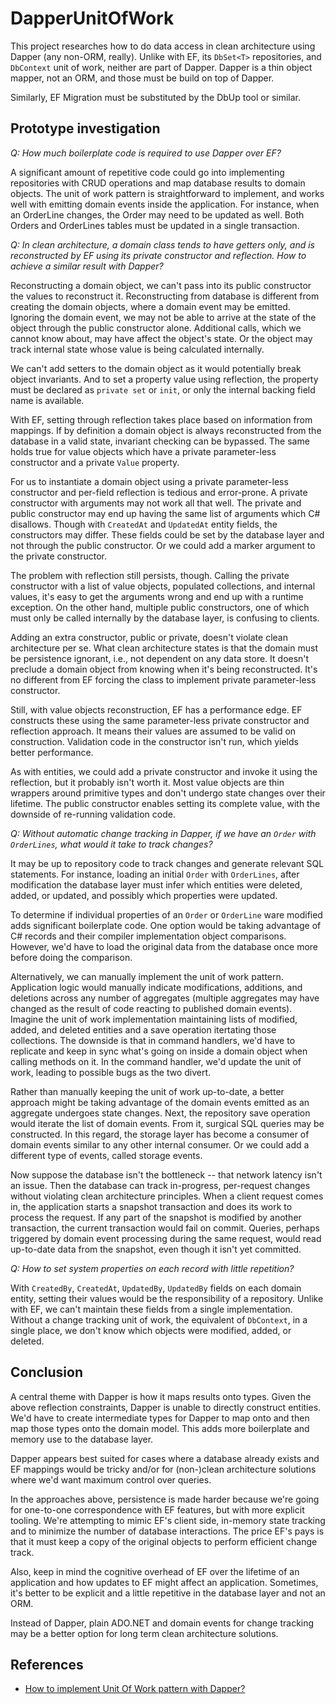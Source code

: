 # DapperUnitOfWork

This project researches how to do data access in clean architecture using Dapper
(any non-ORM, really). Unlike with EF, its `DbSet<T>` repositories, and
`DbContext` unit of work, neither are part of Dapper. Dapper is a thin object
mapper, not an ORM, and those must be build on top of Dapper.

Similarly, EF Migration must be substituted by the DbUp tool or similar.

## Prototype investigation

*Q: How much boilerplate code is required to use Dapper over EF?*

A significant amount of repetitive code could go into implementing repositories
with CRUD operations and map database results to domain objects. The unit of
work pattern is straightforward to implement, and works well with emitting
domain events inside the application. For instance, when an OrderLine changes,
the Order may need to be updated as well. Both Orders and OrderLines tables must
be updated in a single transaction.

*Q: In clean architecture, a domain class tends to have getters only, and is
reconstructed by EF using its private constructor and reflection. How to achieve
a similar result with Dapper?*

Reconstructing a domain object, we can't pass into its public constructor the
values to reconstruct it. Reconstructing from database is different from
creating the domain objects, where a domain event may be emitted. Ignoring the
domain event, we may not be able to arrive at the state of the object through
the public constructor alone. Additional calls, which we cannot know about, may
have affect the object's state. Or the object may track internal state whose
value is being calculated internally.

We can't add setters to the domain object as it would potentially break object
invariants. And to set a property value using reflection, the property must be
declared as `private set` or `init`, or only the internal backing field name is
available.

With EF, setting through reflection takes place based on information from
mappings. If by definition a domain object is always reconstructed from the
database in a valid state, invariant checking can be bypassed. The same holds
true for value objects which have a private parameter-less constructor and a
private `Value` property.

For us to instantiate a domain object using a private parameter-less constructor
and per-field reflection is tedious and error-prone. A private constructor with
arguments may not work all that well. The private and public constructor may end
up having the same list of arguments which C# disallows. Though with `CreatedAt`
and `UpdatedAt` entity fields, the constructors may differ. These fields could
be set by the database layer and not through the public constructor. Or we could
add a marker argument to the private constructor.

The problem with reflection still persists, though. Calling the private
constructor with a list of value objects, populated collections, and internal
values, it's easy to get the arguments wrong and end up with a runtime
exception. On the other hand, multiple public constructors, one of which must
only be called internally by the database layer, is confusing to clients.

Adding an extra constructor, public or private, doesn't violate clean
architecture per se. What clean architecture states is that the domain must be
persistence ignorant, i.e., not dependent on any data store. It doesn't preclude
a domain object from knowing when it's being reconstructed. It's no different
from EF forcing the class to implement private parameter-less constructor.

Still, with value objects reconstruction, EF has a performance edge. EF
constructs these using the same parameter-less private constructor and reflection
approach. It means their values are assumed to be valid on construction.
Validation code in the constructor isn't run, which yields better performance.

As with entities, we could add a private constructor and invoke it using the
reflection, but it probably isn't worth it. Most value objects are thin wrappers
around primitive types and don't undergo state changes over their lifetime. The
public constructor enables setting its complete value, with the downside of
re-running validation code.

*Q: Without automatic change tracking in Dapper, if we have an `Order` with
`OrderLines`, what would it take to track changes?*

It may be up to repository code to track changes and generate relevant SQL
statements. For instance, loading an initial `Order` with `OrderLines`, after
modification the database layer must infer which entities were deleted, added,
or updated, and possibly which properties were updated.

To determine if individual properties of an `Order` or `OrderLine` ware modified
adds significant boilerplate code. One option would be taking advantage of C#
records and their compiler implementation object comparisons. However, we'd have
to load the original data from the database once more before doing the
comparison.

Alternatively, we can manually implement the unit of work pattern. Application
logic would manually indicate modifications, additions, and deletions across any
number of aggregates (multiple aggregates may have changed as the result of code
reacting to published domain events). Imagine the unit of work implementation
maintaining lists of modified, added, and deleted entities and a save operation
itertating those collections. The downside is that in command handlers, we'd
have to replicate and keep in sync what's going on inside a domain object when
calling methods on it. In the command handler, we'd update the unit of work,
leading to possible bugs as the two divert.

Rather than manually keeping the unit of work up-to-date, a better approach
might be taking advantage of the domain events emitted as an aggregate undergoes
state changes. Next, the repository save operation would iterate the list of
domain events. From it, surgical SQL queries may be constructed. In this regard,
the storage layer has become a consumer of domain events similar to any other
internal consumer. Or we could add a different type of events, called storage
events.

Now suppose the database isn't the bottleneck -- that network latency isn't an
issue. Then the database can track in-progress, per-request changes without
violating clean architecture principles. When a client request comes in, the
application starts a snapshot transaction and does its work to process the
request. If any part of the snapshot is modified by another transaction, the
current transaction would fail on commit. Queries, perhaps triggered by domain
event processing during the same request, would read up-to-date data from the
snapshot, even though it isn't yet committed.

*Q: How to set system properties on each record with little repetition?*

With `CreatedBy`, `CreatedAt`, `UpdatedBy`, `UpdatedBy` fields on each domain
entity, setting their values would be the responsibility of a repository. Unlike
with EF, we can't maintain these fields from a single implementation. Without a
change tracking unit of work, the equivalent of `DbContext`, in a single place,
we don't know which objects were modified, added, or deleted.

## Conclusion

A central theme with Dapper is how it maps results onto types. Given the above
reflection constraints, Dapper is unable to directly construct entities. We'd
have to create intermediate types for Dapper to map onto and then map those
types onto the domain model. This adds more boilerplate and memory use to the
database layer.

Dapper appears best suited for cases where a database already exists and EF
mappings would be tricky and/or for (non-)clean architecture solutions where
we'd want maximum control over queries.

In the approaches above, persistence is made harder because we're going for
one-to-one correspondence with EF features, but with more explicit tooling.
We're attempting to mimic EF's client side, in-memory state tracking and to
minimize the number of database interactions. The price EF's pays is that it
must keep a copy of the original objects to perform efficient change track.

Also, keep in mind the cognitive overhead of EF over the lifetime of an
application and how updates to EF might affect an application. Sometimes, it's
better to be explicit and a little repetitive in the database layer and not an
ORM.

Instead of Dapper, plain ADO.NET and domain events for change tracking may be a
better option for long term clean architecture solutions.

## References

- [How to implement Unit Of Work pattern with Dapper?
](https://stackoverflow.com/questions/31298235/how-to-implement-unit-of-work-pattern-with-dapper/45029588)
